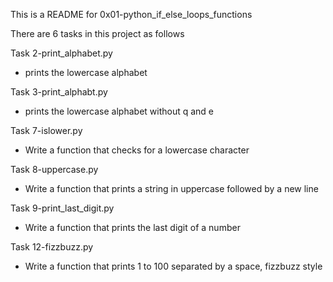 This is a README for 0x01-python_if_else_loops_functions

There are 6 tasks in this project as follows

Task 2-print_alphabet.py
 - prints the lowercase alphabet

Task 3-print_alphabt.py
 - prints the lowercase alphabet without q and e

Task 7-islower.py
 - Write a function that checks for a lowercase character

Task 8-uppercase.py
 - Write a function that prints a string in uppercase followed by a new line

Task 9-print_last_digit.py
 - Write a function that prints the last digit of a number

Task 12-fizzbuzz.py
 - Write a function that prints 1 to 100 separated by a space, fizzbuzz style
 